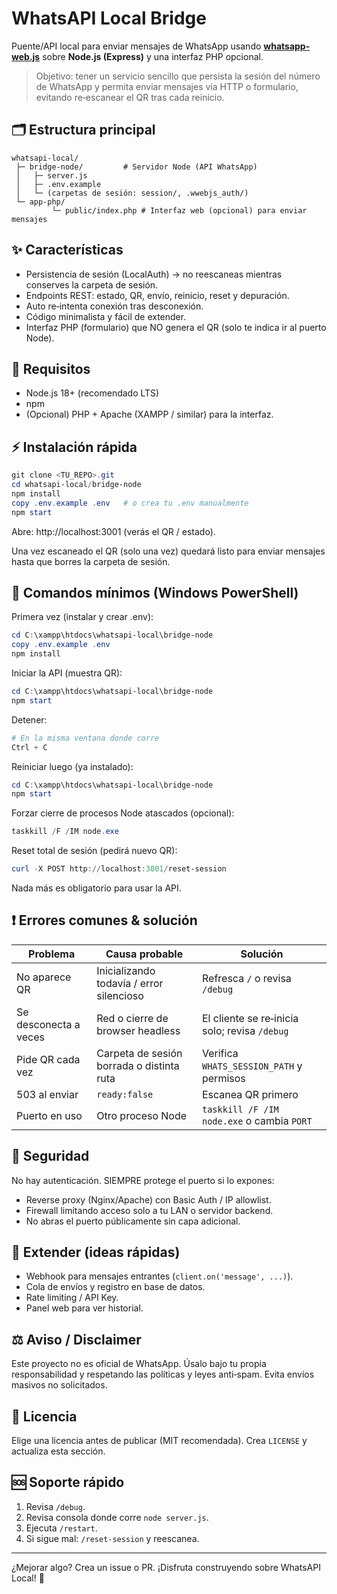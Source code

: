 # WhatsAPI Local Bridge

Puente/API local para enviar mensajes de WhatsApp usando **[whatsapp-web.js](https://github.com/pedroslopez/whatsapp-web.js)** sobre **Node.js (Express)** y una interfaz PHP opcional.

> Objetivo: tener un servicio sencillo que persista la sesión del número de WhatsApp y permita enviar mensajes vía HTTP o formulario, evitando re‑escanear el QR tras cada reinicio.

## 🗂 Estructura principal
```
whatsapi-local/
 ├─ bridge-node/         # Servidor Node (API WhatsApp)
 │   ├─ server.js
 │   ├─ .env.example
 │   └─ (carpetas de sesión: session/, .wwebjs_auth/)
 └─ app-php/
		 └─ public/index.php # Interfaz web (opcional) para enviar mensajes
```

## ✨ Características
- Persistencia de sesión (LocalAuth) → no reescaneas mientras conserves la carpeta de sesión.
- Endpoints REST: estado, QR, envío, reinicio, reset y depuración.
- Auto re‑intenta conexión tras desconexión.
- Código minimalista y fácil de extender.
- Interfaz PHP (formulario) que NO genera el QR (solo te indica ir al puerto Node).

## 🚀 Requisitos
- Node.js 18+ (recomendado LTS)
- npm
- (Opcional) PHP + Apache (XAMPP / similar) para la interfaz.

## ⚡ Instalación rápida
```powershell
git clone <TU_REPO>.git
cd whatsapi-local/bridge-node
npm install
copy .env.example .env   # o crea tu .env manualmente
npm start
```
Abre: http://localhost:3001  (verás el QR / estado).

Una vez escaneado el QR (solo una vez) quedará listo para enviar mensajes hasta que borres la carpeta de sesión.

## 🔑 Comandos mínimos (Windows PowerShell)
Primera vez (instalar y crear .env):
```powershell
cd C:\xampp\htdocs\whatsapi-local\bridge-node
copy .env.example .env
npm install
```
Iniciar la API (muestra QR):
```powershell
cd C:\xampp\htdocs\whatsapi-local\bridge-node
npm start
```
Detener:
```powershell
# En la misma ventana donde corre
Ctrl + C
```
Reiniciar luego (ya instalado):
```powershell
cd C:\xampp\htdocs\whatsapi-local\bridge-node
npm start
```
Forzar cierre de procesos Node atascados (opcional):
```powershell
taskkill /F /IM node.exe
```
Reset total de sesión (pedirá nuevo QR):
```powershell
curl -X POST http://localhost:3001/reset-session
```
Nada más es obligatorio para usar la API.

## ❗ Errores comunes & solución
| Problema | Causa probable | Solución |
|----------|----------------|----------|
| No aparece QR | Inicializando todavía / error silencioso | Refresca `/` o revisa `/debug` |
| Se desconecta a veces | Red o cierre de browser headless | El cliente se re‑inicia solo; revisa `/debug` |
| Pide QR cada vez | Carpeta de sesión borrada o distinta ruta | Verifica `WHATS_SESSION_PATH` y permisos |
| 503 al enviar | `ready:false` | Escanea QR primero |
| Puerto en uso | Otro proceso Node | `taskkill /F /IM node.exe` o cambia `PORT` |

## 🔐 Seguridad
No hay autenticación. SIEMPRE protege el puerto si lo expones:
- Reverse proxy (Nginx/Apache) con Basic Auth / IP allowlist.
- Firewall limitando acceso solo a tu LAN o servidor backend.
- No abras el puerto públicamente sin capa adicional.

## 🧩 Extender (ideas rápidas)
- Webhook para mensajes entrantes (`client.on('message', ...)`).
- Cola de envíos y registro en base de datos.
- Rate limiting / API Key.
- Panel web para ver historial.

## ⚖️ Aviso / Disclaimer
Este proyecto no es oficial de WhatsApp. Úsalo bajo tu propia responsabilidad y respetando las políticas y leyes anti‑spam. Evita envíos masivos no solicitados.

## 📄 Licencia
Elige una licencia antes de publicar (MIT recomendada). Crea `LICENSE` y actualiza esta sección.

## 🆘 Soporte rápido
1. Revisa `/debug`.
2. Revisa consola donde corre `node server.js`.
3. Ejecuta `/restart`.
4. Si sigue mal: `/reset-session` y reescanea.

---
¿Mejorar algo? Crea un issue o PR. ¡Disfruta construyendo sobre WhatsAPI Local! 💬
